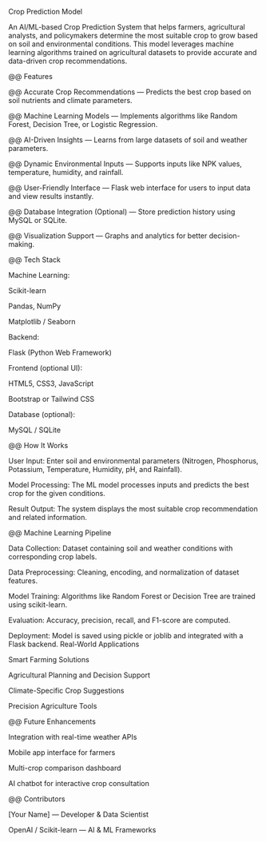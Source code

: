 Crop Prediction Model

An AI/ML-based Crop Prediction System that helps farmers, agricultural analysts, and policymakers determine the most suitable crop to grow based on soil and environmental conditions. This model leverages machine learning algorithms trained on agricultural datasets to provide accurate and data-driven crop recommendations.

@@ Features

@@ Accurate Crop Recommendations — Predicts the best crop based on soil nutrients and climate parameters.

@@ Machine Learning Models — Implements algorithms like Random Forest, Decision Tree, or Logistic Regression.

@@ AI-Driven Insights — Learns from large datasets of soil and weather parameters.

@@ Dynamic Environmental Inputs — Supports inputs like NPK values, temperature, humidity, and rainfall.

@@ User-Friendly Interface — Flask web interface for users to input data and view results instantly.

@@ Database Integration (Optional) — Store prediction history using MySQL or SQLite.

@@ Visualization Support — Graphs and analytics for better decision-making.

@@ Tech Stack

Machine Learning:

Scikit-learn

Pandas, NumPy

Matplotlib / Seaborn

Backend:

Flask (Python Web Framework)

Frontend (optional UI):

HTML5, CSS3, JavaScript

Bootstrap or Tailwind CSS

Database (optional):

MySQL / SQLite

@@ How It Works

User Input: Enter soil and environmental parameters (Nitrogen, Phosphorus, Potassium, Temperature, Humidity, pH, and Rainfall).

Model Processing: The ML model processes inputs and predicts the best crop for the given conditions.

Result Output: The system displays the most suitable crop recommendation and related information.

@@ Machine Learning Pipeline

Data Collection: Dataset containing soil and weather conditions with corresponding crop labels.

Data Preprocessing: Cleaning, encoding, and normalization of dataset features.

Model Training: Algorithms like Random Forest or Decision Tree are trained using scikit-learn.

Evaluation: Accuracy, precision, recall, and F1-score are computed.

Deployment: Model is saved using pickle or joblib and integrated with a Flask backend.
Real-World Applications

Smart Farming Solutions

Agricultural Planning and Decision Support

Climate-Specific Crop Suggestions

Precision Agriculture Tools

@@ Future Enhancements

Integration with real-time weather APIs

Mobile app interface for farmers

Multi-crop comparison dashboard

AI chatbot for interactive crop consultation

@@ Contributors

[Your Name] — Developer & Data Scientist

OpenAI / Scikit-learn — AI & ML Frameworks
